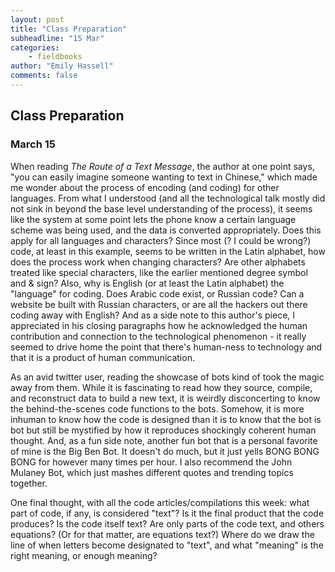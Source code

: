 ```yaml
---
layout: post
title: "Class Preparation"
subheadline: "15 Mar"
categories:
    - fieldbooks
author: "Emily Hassell"
comments: false
---
```


## Class Preparation
### March 15

When reading _The Route of a Text Message_, the author at one point says, "you can easily imagine someone wanting to text in Chinese," which made me wonder about the process of encoding (and coding) for other languages. From what I understood (and all the technological talk mostly did not sink in beyond the base level understanding of the process), it seems like the system at some point lets the phone know a certain language scheme was being used, and the data is converted appropriately. Does this apply for all languages and characters? Since most (? I could be wrong?) code, at least in this example, seems to be written in the Latin alphabet, how does the process work when changing characters? Are other alphabets treated like special characters, like the earlier mentioned degree symbol and & sign? Also, why is English (or at least the Latin alphabet) the "language" for coding. Does Arabic code exist, or Russian code? Can a website be built with Russian characters, or are all the hackers out there coding away with English? And as a side note to this author's piece, I appreciated in his closing paragraphs how he acknowledged the human contribution and connection to the technological phenomenon - it really seemed to drive home the point that there's human-ness to technology and that it is a product of human communication.

As an avid twitter user, reading the showcase of bots kind of took the magic away from them. While it is fascinating to read how they source, compile, and reconstruct data to build a new text, it is weirdly disconcerting to know the behind-the-scenes code functions to the bots. Somehow, it is more inhuman to know how the code is designed than it is to know that the bot is bot but still be mystified by how it reproduces shockingly coherent human thought. And, as a fun side note, another fun bot that is a personal favorite of mine is the Big Ben Bot. It doesn't do much, but it just yells BONG BONG BONG for however many times per hour. I also recommend the John Mulaney Bot, which just mashes different quotes and trending topics together.

One final thought, with all the code articles/compilations this week: what part of code, if any, is considered "text"? Is it the final product that the code produces? Is the code itself text? Are only parts of the code text, and others equations? (Or for that matter, are equations text?) Where do we draw the line of when letters become designated to "text", and what "meaning" is the right meaning, or enough meaning? 

